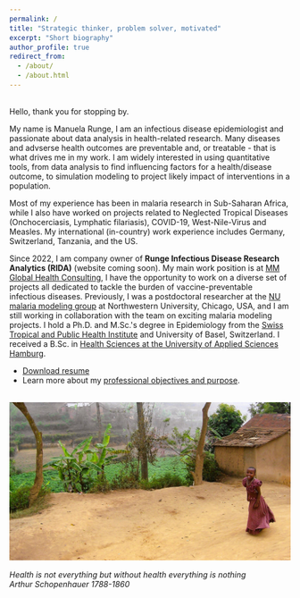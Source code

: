 ```yaml
---
permalink: /
title: "Strategic thinker, problem solver, motivated"
excerpt: "Short biography"
author_profile: true
redirect_from: 
  - /about/
  - /about.html
---
```


<br/>
Hello, thank you for stopping by. 
<br/>

My name is Manuela Runge, I am an infectious disease epidemiologist and passionate about data analysis in health-related research.
Many diseases and advserse health outcomes are preventable and, or treatable - that is what drives me in my work. 
I am widely interested in using quantitative tools, from data analysis to find influencing factors for a health/disease outcome, 
to simulation modeling to project likely impact of interventions in a population. 

Most of my experience has been in malaria research in Sub-Saharan Africa, while I also have worked on projects related to Neglected Tropical Diseases (Onchocerciasis, Lymphatic filariasis), COVID-19, West-Nile-Virus and Measles. 
My international (in-country) work experience includes Germany, Switzerland, Tanzania, and the US. 

Since 2022, I am company owner of **Runge Infectious Disease Research Analytics (RIDA)** (website coming soon).
My main work position is at [MM Global Health Consulting](https://www.mmglobalhealth.org/), I have the opportunity to work on a diverse set of projects all dedicated to tackle the burden of vaccine-preventable infectious diseases.
Previously, I was a postdoctoral researcher at the [NU malaria modeling group](https://www.numalariamodeling.org/) at Northwestern University, Chicago, USA, and I am still working in collaboration with the team on exciting malaria modeling projects.
I hold a Ph.D. and M.Sc.'s degree in Epidemiology from the [Swiss Tropical and Public Health Institute](https://www.swisstph.ch/en/) and University of Basel, Switzerland.
I received a B.Sc. in [Health Sciences at the University of Applied Sciences Hamburg](https://www.haw-hamburg.de/en/university/faculty-of-life-sciences/departments/health-sciences/). 
<br/>

- <a href="/resume_ManuelaRunge.docx" download>Download resume</a> 
- Learn more about my [professional objectives and purpose](https://manuelarunge.github.io/collaboration/). 
<br/>
  
<img src='/images/100_0324_edited_wide_resized.JPG'>

<i>Health is not everything but without health everything is nothing</i><br>
<i>Arthur Schopenhauer 1788-1860</i>


